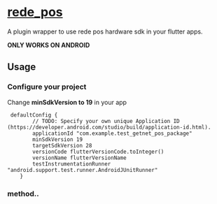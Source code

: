 # [rede_pos](https://pub.dev/packages/rede_pos_pg)

A plugin wrapper to use rede pos hardware sdk in your flutter apps.

**ONLY WORKS ON ANDROID**

## Usage

### Configure your project

Change **minSdkVersion to 19** in your app
```
 defaultConfig {
        // TODO: Specify your own unique Application ID (https://developer.android.com/studio/build/application-id.html).
        applicationId "com.example.test_getnet_pos_package"
        minSdkVersion 19
        targetSdkVersion 28
        versionCode flutterVersionCode.toInteger()
        versionName flutterVersionName
        testInstrumentationRunner "android.support.test.runner.AndroidJUnitRunner"
    }
``` 

### method..